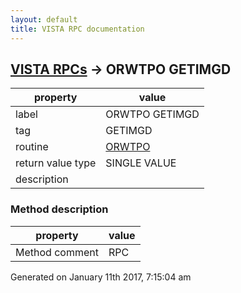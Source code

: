 ```yaml
---
layout: default
title: VISTA RPC documentation
---
```




## [VISTA RPCs](TableOfContent.md) &#8594; ORWTPO GETIMGD 

 property | value 
--- | --- 
 label | ORWTPO GETIMGD
 tag | GETIMGD
 routine | [ORWTPO](http://code.osehra.org/dox/Routine_ORWTPO_source.html)
 return value type | SINGLE VALUE
 description | 


### Method description

 property | value 
--- | --- 
 Method comment | RPC




 Generated on January 11th 2017, 7:15:04 am